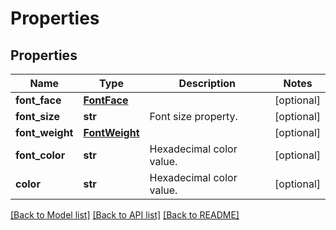 # Properties

## Properties
Name | Type | Description | Notes
------------ | ------------- | ------------- | -------------
**font_face** | [**FontFace**](FontFace.md) |  | [optional] 
**font_size** | **str** | Font size property. | [optional] 
**font_weight** | [**FontWeight**](FontWeight.md) |  | [optional] 
**font_color** | **str** | Hexadecimal color value. | [optional] 
**color** | **str** | Hexadecimal color value. | [optional] 

[[Back to Model list]](../README.md#documentation-for-models) [[Back to API list]](../README.md#documentation-for-api-endpoints) [[Back to README]](../README.md)



